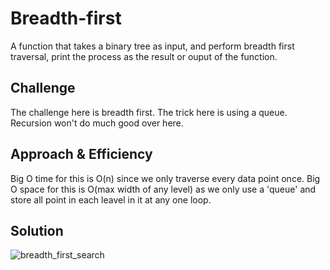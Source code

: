 # Breadth-first
<!-- Short summary or background information -->
A function that takes a binary tree as input, and perform breadth first traversal,
print the process as the result or ouput of the function.


## Challenge
<!-- Description of the challenge -->
The challenge here is breadth first. The trick here is using a queue.
Recursion won't do much good over here.


## Approach & Efficiency
<!-- What approach did you take? Why? What is the Big O space/time for this approach? -->
Big O time for this is O(n) since we only traverse every data point once.
Big O space for this is O(max width of any level) as we only use a 'queue' and store all point in each leavel in it at any one loop.


## Solution
<!-- Embedded whiteboard image -->
![breadth_first_search]()
